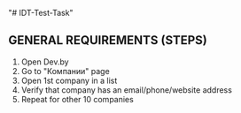 "# IDT-Test-Task" 

## GENERAL REQUIREMENTS (STEPS)
1) Open Dev.by
2) Go to "Компании" page
3) Open 1st company in a list
4) Verify that company has an email/phone/website address
5) Repeat for other 10 companies
